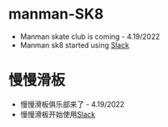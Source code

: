 # manman-SK8
- Manman skate club is coming - 4.19/2022
- Manman sk8 started using [Slack](https://slack.com/)

# 慢慢滑板
- 慢慢滑板俱乐部来了 - 4.19/2022
- 慢慢滑板开始使用[Slack](https://slack.com/)
